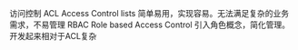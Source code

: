 访问控制
ACL Access Control lists
简单易用，实现容易。无法满足复杂的业务需求，不易管理
RBAC Role based Access Control
引入角色概念，简化管理。开发起来相对于ACL复杂